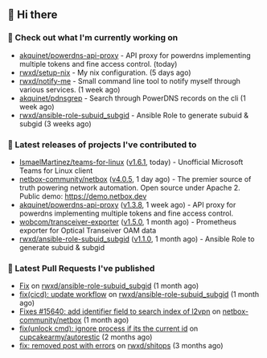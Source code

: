 ## 👋 Hi there

### 👷 Check out what I'm currently working on


- [akquinet/powerdns-api-proxy](https://github.com/akquinet/powerdns-api-proxy) - API proxy for powerdns implementing multiple tokens and fine access control. (today)
- [rwxd/setup-nix](https://github.com/rwxd/setup-nix) - My nix configuration. (5 days ago)
- [rwxd/notify-me](https://github.com/rwxd/notify-me) - Small command line tool to notify myself through various services. (1 week ago)
- [akquinet/pdnsgrep](https://github.com/akquinet/pdnsgrep) - Search through PowerDNS records on the cli (1 week ago)
- [rwxd/ansible-role-subuid_subgid](https://github.com/rwxd/ansible-role-subuid_subgid) - Ansible Role to generate subuid &amp; subgid (3 weeks ago)

### 🔭 Latest releases of projects I've contributed to


- [IsmaelMartinez/teams-for-linux](https://github.com/IsmaelMartinez/teams-for-linux) ([v1.6.1](https://github.com/IsmaelMartinez/teams-for-linux/releases/tag/v1.6.1), today) - Unofficial Microsoft Teams for Linux client
- [netbox-community/netbox](https://github.com/netbox-community/netbox) ([v4.0.5](https://github.com/netbox-community/netbox/releases/tag/v4.0.5), 1 day ago) - The premier source of truth powering network automation. Open source under Apache 2. Public demo: https://demo.netbox.dev
- [akquinet/powerdns-api-proxy](https://github.com/akquinet/powerdns-api-proxy) ([v1.3.8](https://github.com/akquinet/powerdns-api-proxy/releases/tag/v1.3.8), 1 week ago) - API proxy for powerdns implementing multiple tokens and fine access control.
- [wobcom/transceiver-exporter](https://github.com/wobcom/transceiver-exporter) ([v1.5.0](https://github.com/wobcom/transceiver-exporter/releases/tag/v1.5.0), 1 month ago) - Prometheus exporter for Optical Transeiver OAM data
- [rwxd/ansible-role-subuid_subgid](https://github.com/rwxd/ansible-role-subuid_subgid) ([v1.1.0](https://github.com/rwxd/ansible-role-subuid_subgid/releases/tag/v1.1.0), 1 month ago) - Ansible Role to generate subuid &amp; subgid

### 🔨 Latest Pull Requests I've published


- [Fix](https://github.com/rwxd/ansible-role-subuid_subgid/pull/73) on [rwxd/ansible-role-subuid_subgid](https://github.com/rwxd/ansible-role-subuid_subgid) (1 month ago)
- [fix(cicd): update workflow](https://github.com/rwxd/ansible-role-subuid_subgid/pull/72) on [rwxd/ansible-role-subuid_subgid](https://github.com/rwxd/ansible-role-subuid_subgid) (1 month ago)
- [Fixes #15640: add identifier field to search index of l2vpn](https://github.com/netbox-community/netbox/pull/15673) on [netbox-community/netbox](https://github.com/netbox-community/netbox) (1 month ago)
- [fix(unlock cmd): ignore process if its the current id](https://github.com/cupcakearmy/autorestic/pull/360) on [cupcakearmy/autorestic](https://github.com/cupcakearmy/autorestic) (2 months ago)
- [fix: removed post with errors](https://github.com/rwxd/shitops/pull/7) on [rwxd/shitops](https://github.com/rwxd/shitops) (3 months ago)
